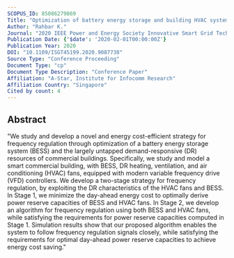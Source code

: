```yaml
---
SCOPUS_ID: 85086279869
Title: "Optimization of battery energy storage and building HVAC systems for energy cost efficiency and frequency regulation"
Author: "Rahbar K."
Journal: "2020 IEEE Power and Energy Society Innovative Smart Grid Technologies Conference, ISGT 2020"
Publication Date: {'$date': '2020-02-01T00:00:00Z'}
Publication Year: 2020
DOI: "10.1109/ISGT45199.2020.9087738"
Source Type: "Conference Proceeding"
Document Type: "cp"
Document Type Description: "Conference Paper"
Affiliation: "A-Star, Institute for Infocomm Research"
Affiliation Country: "Singapore"
Cited by count: 4
---
```


## Abstract
"We study and develop a novel and energy cost-efficient strategy for frequency regulation through optimization of a battery energy storage system (BESS) and the largely untapped demand-responsive (DR) resources of commercial buildings. Specifically, we study and model a smart commercial building, with BESS, DR heating, ventilation, and air conditioning (HVAC) fans, equipped with modern variable frequency drive (VFD) controllers. We develop a two-stage strategy for frequency regulation, by exploiting the DR characteristics of the HVAC fans and BESS. In Stage 1, we minimize the day-ahead energy cost to optimally derive power reserve capacities of BESS and HVAC fans. In Stage 2, we develop an algorithm for frequency regulation using both BESS and HVAC fans, while satisfying the requirements for power reserve capacities computed in Stage 1. Simulation results show that our proposed algorithm enables the system to follow frequency regulation signals closely, while satisfying the requirements for optimal day-ahead power reserve capacities to achieve energy cost saving."

